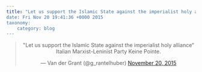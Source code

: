 ```yaml
---
title: "Let us support the Islamic State against the imperialist holy alliance“ Italian Marxist-Leninist Party Keine Pointe.
date: Fri Nov 20 19:41:36 +0000 2015
taxonomy:
    category: blog
---
```

<blockquote class="twitter-tweet" align="center" width="350"><p lang="en" dir="ltr">&quot;Let us support the Islamic State against the imperialist holy alliance“ &#10;Italian Marxist-Leninist Party &#10;Keine Pointe.</p>&mdash; Van der Grant (@g_rantelhuber) <a href="https://twitter.com/g_rantelhuber/status/667658877962440704">November 20, 2015</a></blockquote>
